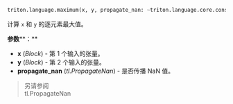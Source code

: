 ```python
triton.language.maximum(x, y, propagate_nan: ~triton.language.core.constexpr = <PROPAGATE_NAN.NONE: 0>
```


计算 `x` 和 `y` 的逐元素最大值。 


**参数****：**

* **x** (*Block*) - 第 1 个输入的张量。
* **y** (*Block*) - 第 2 个输入的张量。
* **propagate_nan** (*tl.PropagateNan*) - 是否传播 NaN 值。

> 另请参阅  
> tl.PropagateNan

